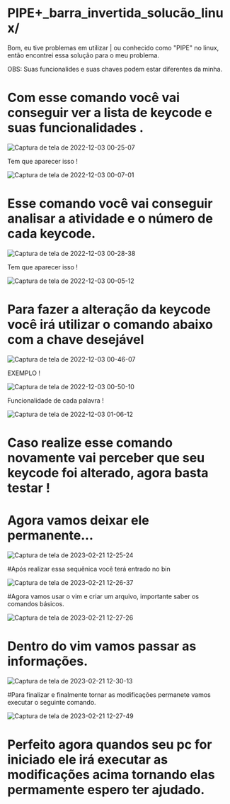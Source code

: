 # PIPE+_barra_invertida_solucão_linux/


Bom, eu tive problemas em utilizar | ou conhecido como "PIPE" no linux, então encontrei essa solução para o meu problema.


OBS: Suas funcionalides e suas chaves podem estar diferentes da minha.

# Com esse comando você vai conseguir ver a lista de keycode e suas funcionalidades .

![Captura de tela de 2022-12-03 00-25-07](https://user-images.githubusercontent.com/115439232/205420488-c9223592-c3b6-4a97-813a-85af0c9ebddb.png) 

Tem que aparecer isso !

![Captura de tela de 2022-12-03 00-07-01](https://user-images.githubusercontent.com/115439232/205420158-8f4f2759-ccd4-4a90-a02d-231f668e3b18.png)

# Esse comando você vai conseguir analisar a atividade e o número de cada keycode.

![Captura de tela de 2022-12-03 00-28-38](https://user-images.githubusercontent.com/115439232/205420836-e60cc903-ee16-4661-8d60-0148736ea728.png)

Tem que aparecer isso !

![Captura de tela de 2022-12-03 00-05-12](https://user-images.githubusercontent.com/115439232/205420882-db283e89-b6e9-4ba3-9e44-ff4d02084d27.png)

# Para fazer a alteração da keycode você irá utilizar o comando abaixo com a chave desejável
![Captura de tela de 2022-12-03 00-46-07](https://user-images.githubusercontent.com/115439232/205421144-0a3b30fa-70ad-4dc3-8326-6cc72b12da34.png)

EXEMPLO !

![Captura de tela de 2022-12-03 00-50-10](https://user-images.githubusercontent.com/115439232/205421271-6b019235-9c08-4636-9c0c-ebbcc245725a.png)

Funcionalidade de cada palavra !

![Captura de tela de 2022-12-03 01-06-12](https://user-images.githubusercontent.com/115439232/205421940-ad3a2bb0-a91a-4603-b09d-9405efd27b7e.png)

# Caso realize esse comando novamente vai perceber que seu keycode foi alterado, agora basta testar !

# Agora vamos deixar ele permanente...

![Captura de tela de 2023-02-21 12-25-24](https://user-images.githubusercontent.com/115439232/220388197-3bbd480e-0e6d-4c30-91b7-f6b65bd814a1.png)


#Após realizar essa sequênica você terá entrado no bin 

![Captura de tela de 2023-02-21 12-26-37](https://user-images.githubusercontent.com/115439232/220388264-698fe390-3f71-4a54-a630-1dd9501bd994.png)


#Agora vamos usar o vim e criar um arquivo, importante saber os comandos básicos.

![Captura de tela de 2023-02-21 12-27-26](https://user-images.githubusercontent.com/115439232/220388946-60f07653-daec-4cfa-b779-7e0e7b032789.png)

# Dentro do vim vamos passar as informações.

![Captura de tela de 2023-02-21 12-30-13](https://user-images.githubusercontent.com/115439232/220389249-93acb07b-ad2d-4df9-8fe1-4b9cc8376ccd.png)

#Para finalizar e finalmente tornar as modificações permanete vamos executar o seguinte comando.

![Captura de tela de 2023-02-21 12-27-49](https://user-images.githubusercontent.com/115439232/220389746-154c29a6-dc37-493b-bbd4-08d0af1c8313.png)

# Perfeito agora quandos seu pc for iniciado ele irá executar as modificações acima tornando elas permamente espero ter ajudado.
